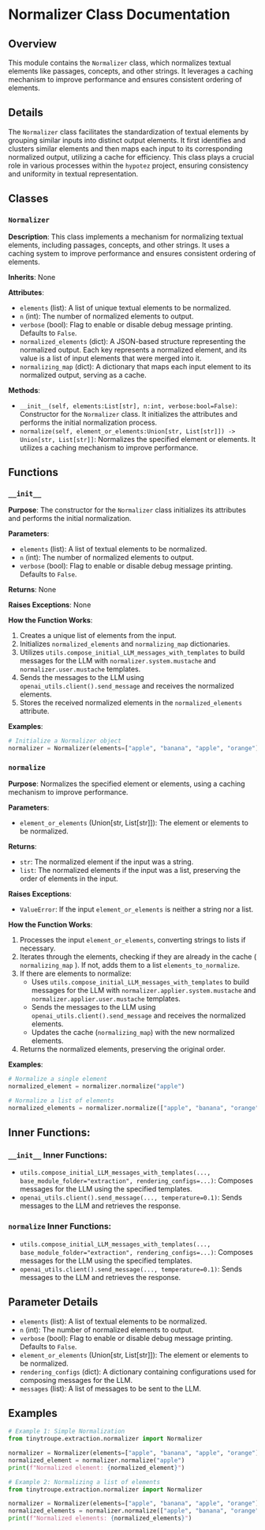 # Normalizer Class Documentation

## Overview

This module contains the `Normalizer` class, which normalizes textual elements like passages, concepts, and other strings. It leverages a caching mechanism to improve performance and ensures consistent ordering of elements.

## Details

The `Normalizer` class facilitates the standardization of textual elements by grouping similar inputs into distinct output elements. It first identifies and clusters similar elements and then maps each input to its corresponding normalized output, utilizing a cache for efficiency.  This class plays a crucial role in various processes within the `hypotez` project, ensuring consistency and uniformity in textual representation.

## Classes

### `Normalizer`

**Description**: This class implements a mechanism for normalizing textual elements, including passages, concepts, and other strings. It uses a caching system to improve performance and ensures consistent ordering of elements.

**Inherits**: None

**Attributes**:

- `elements` (list): A list of unique textual elements to be normalized.
- `n` (int): The number of normalized elements to output.
- `verbose` (bool):  Flag to enable or disable debug message printing. Defaults to `False`.
- `normalized_elements` (dict): A JSON-based structure representing the normalized output. Each key represents a normalized element, and its value is a list of input elements that were merged into it.
- `normalizing_map` (dict): A dictionary that maps each input element to its normalized output, serving as a cache.

**Methods**:

- `__init__(self, elements:List[str], n:int, verbose:bool=False)`: Constructor for the `Normalizer` class. It initializes the attributes and performs the initial normalization process.
- `normalize(self, element_or_elements:Union[str, List[str]]) -> Union[str, List[str]]`: Normalizes the specified element or elements. It utilizes a caching mechanism to improve performance.

## Functions

### `__init__`

**Purpose**: The constructor for the `Normalizer` class initializes its attributes and performs the initial normalization.

**Parameters**:

- `elements` (list): A list of textual elements to be normalized.
- `n` (int): The number of normalized elements to output.
- `verbose` (bool): Flag to enable or disable debug message printing. Defaults to `False`.

**Returns**: None

**Raises Exceptions**: None

**How the Function Works**:
1.  Creates a unique list of elements from the input.
2.  Initializes `normalized_elements` and `normalizing_map` dictionaries.
3.  Utilizes `utils.compose_initial_LLM_messages_with_templates` to build messages for the LLM with `normalizer.system.mustache` and `normalizer.user.mustache` templates.
4.  Sends the messages to the LLM using `openai_utils.client().send_message` and receives the normalized elements.
5.  Stores the received normalized elements in the `normalized_elements` attribute.

**Examples**:

```python
# Initialize a Normalizer object
normalizer = Normalizer(elements=["apple", "banana", "apple", "orange"], n=3, verbose=True)
```

### `normalize`

**Purpose**: Normalizes the specified element or elements, using a caching mechanism to improve performance.

**Parameters**:

- `element_or_elements` (Union[str, List[str]]): The element or elements to be normalized.

**Returns**:

- `str`: The normalized element if the input was a string.
- `list`: The normalized elements if the input was a list, preserving the order of elements in the input.

**Raises Exceptions**:

- `ValueError`: If the input `element_or_elements` is neither a string nor a list.

**How the Function Works**:
1.  Processes the input `element_or_elements`, converting strings to lists if necessary.
2.  Iterates through the elements, checking if they are already in the cache ( `normalizing_map` ). If not, adds them to a list `elements_to_normalize`.
3.  If there are elements to normalize:
    - Uses `utils.compose_initial_LLM_messages_with_templates` to build messages for the LLM with `normalizer.applier.system.mustache` and `normalizer.applier.user.mustache` templates.
    - Sends the messages to the LLM using `openai_utils.client().send_message` and receives the normalized elements.
    - Updates the cache (`normalizing_map`) with the new normalized elements.
4.  Returns the normalized elements, preserving the original order.

**Examples**:

```python
# Normalize a single element
normalized_element = normalizer.normalize("apple")

# Normalize a list of elements
normalized_elements = normalizer.normalize(["apple", "banana", "orange"])
```

## Inner Functions:

### `__init__` Inner Functions:

- `utils.compose_initial_LLM_messages_with_templates(..., base_module_folder="extraction", rendering_configs=...)`: Composes messages for the LLM using the specified templates.
- `openai_utils.client().send_message(..., temperature=0.1)`: Sends messages to the LLM and retrieves the response.

### `normalize` Inner Functions:

- `utils.compose_initial_LLM_messages_with_templates(..., base_module_folder="extraction", rendering_configs=...)`: Composes messages for the LLM using the specified templates.
- `openai_utils.client().send_message(..., temperature=0.1)`: Sends messages to the LLM and retrieves the response.

## Parameter Details

- `elements` (list): A list of textual elements to be normalized.
- `n` (int): The number of normalized elements to output.
- `verbose` (bool):  Flag to enable or disable debug message printing. Defaults to `False`.
- `element_or_elements` (Union[str, List[str]]): The element or elements to be normalized.
- `rendering_configs` (dict):  A dictionary containing configurations used for composing messages for the LLM.
- `messages` (list):  A list of messages to be sent to the LLM.

## Examples

```python
# Example 1: Simple Normalization
from tinytroupe.extraction.normalizer import Normalizer

normalizer = Normalizer(elements=["apple", "banana", "apple", "orange"], n=3, verbose=True)
normalized_element = normalizer.normalize("apple")
print(f"Normalized element: {normalized_element}")

# Example 2: Normalizing a list of elements
from tinytroupe.extraction.normalizer import Normalizer

normalizer = Normalizer(elements=["apple", "banana", "apple", "orange"], n=3, verbose=True)
normalized_elements = normalizer.normalize(["apple", "banana", "orange"])
print(f"Normalized elements: {normalized_elements}")